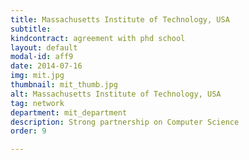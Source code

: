 ```yaml
---
title: Massachusetts Institute of Technology, USA
subtitle: 
kindcontract: agreement with phd school
layout: default
modal-id: aff9
date: 2014-07-16
img: mit.jpg 
thumbnail: mit_thumb.jpg
alt: Massachusetts Institute of Technology, USA
tag: network
department: mit_department
description: Strong partnership on Computer Science
order: 9

---
```


